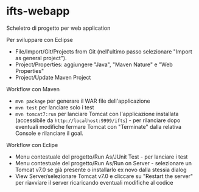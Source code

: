 # ifts-webapp
Scheletro di progetto per web application

Per sviluppare con Eclipse
* File/Import/Git/Projects from Git (nell'ultimo passo selezionare "Import as general project").
* Project/Properties: aggiungere "Java", "Maven Nature" e "Web Properties"
* Project/Update Maven Project

Workflow con Maven
* `mvn package` per generare il WAR file dell'applicazione
* `mvn test` per lanciare solo i test
* `mvn tomcat7:run` per lanciare Tomcat con l'applicazione installata (accessibile da `http://localhost:9999/ifts`) - per rilanciare dopo eventuali modifiche fermare Tomcat con "Terminate" dalla relativa Console e rilanciare il goal.

Workflow con Eclipe
* Menu contestuale del progetto/Run As/JUnit Test - per lanciare i test
* Menu contestuale del progetto/Run As/Run on Server - selezionare un Tomcat v7.0 se già presente o installarlo ex novo dalla stessia dialog
* View Server/selezionare Tomcat v7.0 e cliccare su "Restart the server" per riavviare il server ricaricando eventuali modifiche al codice
